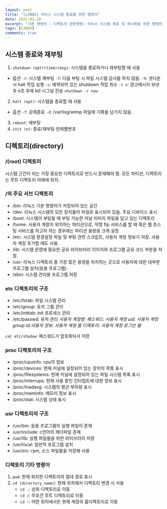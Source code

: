 ```yaml
---
layout: post
title: "[LINUX] 리눅스 시스템 종료를 위한 명령어"
date: 2022-02-18
excerpt: "기본 명령어 - 디렉토리 관련명령: 리눅스 시스템 종료 및 재시동을 위한 명령어 및 디렉토리 조작을 위한 명령어"
tags: [LINUX]
comments: true
---
```


## 시스템 종료와 재부팅
1. `shutdown (opt)(time)(msg)`: 시스템을 종료하거나 재부팅할 때 사용
* 옵션
    `-r`: 시스템 재부팅
    `-f`: 다음 부팅 시 파일 시스템 검사를 하지 않음.
    `-h`: 셧다운 시 halt 작업 실행
    `-c`: 예약되어 있는 shutdown 작업 취소
    `-t n`: 경고메시지 보낸 후 n초 후에 kill 시그널 전송
`shutdown -r now`
2. `halt (opt)`: 시스템을 종료할 때 사용
* 옵션
    `-f`: 강제종료
    `-d`: /var/log/wtmp 파일에 기록을 남기지 않음.
3. `reboot`: 재부팅
4. `init (n)`: 종료/재부팅 런레벨번호

## 디렉토리(directory)

### /(root) 디렉토리
시스템 근간이 되는 가장 중요한 디렉토리로 반드시 존재해야 함. 모든 파티션, 디렉토리는 루트 디렉토리 아래에 위치.

### /의 주요 서브 디렉토리
* /bin: 리눅스 기본 명령어가 저장되어 있는 공간
* /dev: 리눅스 시스템의 모든 장치들이 파일로 표시되어 있음. 주요 디바이스 표시
* /boot: 시스템이 부팅될 때 부팅 가능한 커널 이미지 파일을 담고 있는 디렉토리
* /home: 사용자 계정이 위치하는 파티션으로, 익명 ftp 서비스를 할 때 혹은 웹 호스팅 서비스를 하고자 하는 경우에는 파티션 용량을 크게 설정
* /etc: 시스템 환경설정 파일 및 부팅 관련 스크립트, 사용자 계정 정보가 저장. 사용자 계정 추가할 때도 사용.
* /lib: 시스템 운영에 필요한 공유 라이브러리 이미지와 프로그램 공유 코드 부분을 저장.
* /usr: 리눅스 디렉토리 중 가장 많은 용량을 차지하는 곳으로 사용자에 대한 대부분 프로그램 설치(응용 프로그램).
* /sbin: 시스템 관리용 프로그램 저장

### etc 디렉토리의 구조
* /etc/fstab: 파일 시스템 관리
* /etc/group: 유저 그룹 관리
* /etc/inittab: init 프로세스 관리
* /etc/passwd: 유저 관리
_사용자 계정명: 패스워드: 사용자 계정 uid: 사용자 계정 group id:사용자 정보: 사용자 계정 홈 디렉토리: 사용자 계정 로그인 쉘_

`cat etc/shadow`: 패스워드가 암호화되서 저장

### proc 디렉토리의 구조
* /proc/cpuinfo: cpu의 정보
* /proc/devices: 현재 커널에 설정되어 있는 장치의 목록 표시
* /proc/filesystems: 현재 커널에 설정되어 있는 파일 시스템 목록 표시
* /proc/interrups: 현재 사용 중인 인터럽트에 대한 정보 표시
* /proc/loadavg: 시스템의 평균 부하량 표시
* /proc/meminfo: 메모리 정보 표시
* /proc/stat: 시스템 상태 표시

### usr 디렉토리의 구조
* /usr/bin: 응용 프로그램의 실행 파일이 존재
* /usr/include: c언어의 헤더파일 존재
* /usr/lib: 실행 파일들을 위한 라이브러리 저장
* /usr/local: 일반적 프로그램 설치
* /usr/src: rpm, 소스 파일들을 저장해 사용

### 디렉토리 기타 명령어
1. `pwd`: 현재 위치한 디렉토리의 절대 경로 표시
2. `cd (directory_name)`: 현재 위치에서 디렉토리 변경 시 사용
    * `cd .`: 상위 디렉토리로 이동
    * `cd /`: 무조건 루트 디렉토리로 이동
    * `cd ~`: 어떤 위치에서든 현재 계정의 홈디렉토리로 이동